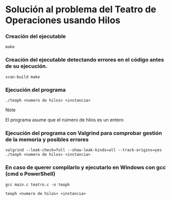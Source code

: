 # Solución al problema del Teatro de Operaciones usando Hilos

### Creación del ejecutable

```
make 
```

### Creación del ejecutable detectando errores en el código antes de su ejecución.

```
scan-build make
```

### Ejecución del programa

```
./teoph <numero de hilos> <instancia>
```

> [!NOTE]
> El programa asume que el número de hilos es un entero

### Ejecución del programa con Valgrind para comprobar gestión de la memoria y posibles errores

```
valgrind --leak-check=full --show-leak-kinds=all --track-origins=yes  ./teoph <numero de hilos> <instancia>
```

### En caso de querer compilarlo y ejecutarlo en Windows con gcc (cmd o PowerShell)

```
gcc main.c teatro.c -o teoph
```
```
teoph <numero de hilos> <instancia>
```
